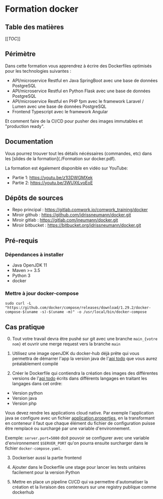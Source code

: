 # Formation docker

## Table des matières

[[_TOC_]]

## Périmètre

Dans cette formation vous apprendrez à écrire des Dockerfiles optimisés pour les technologies suivantes :

* API/microservice Restful en Java SpringBoot avec une base de données PostgreSQL
* API/microservice Restful en Python Flask avec une base de données PostgreSQL
* API/microservice Restful en PHP fpm avec le framework Laravel / Lumen avec une base de données PostgreSQL
* Frontend Typescript avec le framework Angular

Et comment faire de la CI/CD pour pusher des images immutables et "production ready".

## Documentation

Vous pourrez trouver tout les détails nécéssaires (commandes, etc) dans les [slides de la formation](./Formation sur docker.pdf).

La formation est également disponible en vidéo sur YouTube:
* Partie 1: https://youtu.be/z1l3DWGMXek
* Partie 2: https://youtu.be/3WUXtLvoEoE

## Dépôts de sources

* Repo principal : https://gitlab.comwork.io/comwork_training/docker
* Miroir github : https://github.com/idrissneumann/docker.git
* Miroir gitlab : https://gitlab.com/ineumann/docker.git
* Miroir bitbucket : https://bitbucket.org/idrissneumann/docker.git

## Pré-requis

### Dépendances à installer

* Java OpenJDK 11
* Maven >= 3.5
* Python 3
* docker 

### Mettre à jour docker-compose

```shell
sudo curl -L "https://github.com/docker/compose/releases/download/1.29.2/docker-compose-$(uname -s)-$(uname -m)" -o /usr/local/bin/docker-compose
```

## Cas pratique

0. Tout votre travail devra être pushé sur git avec une branche `main_{votre nom}` et ouvrir une merge request vers la branche `main`

1. Utilisez une image openJDK du docker-hub déjà prête qui vous permettra de démarrer l'app la version java de l'[api todo](./todoapi) que vous aurez préalablement compilé

2. Créer le Dockerfile qui contiendra la création des images des différentes versions de l'[api todo](./todoapi) écrits dans différents langages en traitant les langages dans cet ordre:
  * Version python
  * Version java
  * Version php

Vous devez rendre les applications cloud native. Par exemple l'application java se configure avec un fichier [application.properties](todoapi/java/todo-api/src/main/resources/application.properties), en la transformant en conteneur il faut que chaque élément du fichier de configuration puisse être remplacé ou surchargé par une variable d'environnement.

Exemple: `server.port=5000` doit pouvoir se configurer avec une variable d'environnement `$SERVER_PORT` qu'on pourra ensuite surcharger dans le fichier `docker-compose.yaml`.

3. Dockeriser aussi la partie frontend

4. Ajouter dans le Dockerfile une stage pour lancer les tests unitaires facilement pour la version Python

5. Mettre en place un pipeline CI/CD qui va permettre d'automatiser la création et la livraison des conteneurs sur une registry publique comme dockerhub
